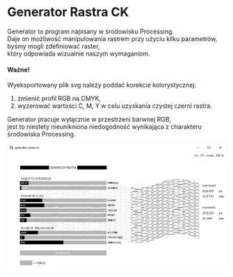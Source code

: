 # Generator Rastra CK
Generator to program napisany w środowisku Processing.<br/>
Daje on możliwość manipulowania rastrem przy użyciu kilku parametrów, byśmy mogli zdefiniować raster,<br/>
który odpowiada wizualnie naszym wymaganiom.


#### Ważne!
Wyeksportowany plik svg należy poddać korekcie kolorystycznej:
1. zmienić profil RGB na CMYK,
2. wyzerować wartości C, M, Y w celu uzyskania czystej czerni rastra.

Generator pracuje wyłącznie w przestrzeni barwnej RGB,</br>
jest to niestety nieunikniona niedogodność wynikająca z charakteru środowiska Processing.

![Screenshot](https://raw.githubusercontent.com/janymal/ck_raster/master/readme/screenshot_1.png)

